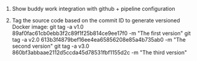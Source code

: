 1. Show buddy work integration with github + pipeline configuration

2. Tag the source code based on the commit ID to generate versioned Docker image: 
git tag -a v1.0 89af0fac61cb0ebb3f2c89f1f25b814ce9ee17f0 -m "The first version"
git tag -a v2.0 613b3f4879bef16ee4ea65856208e85a4b735ab0 -m "The second version"
git tag -a v3.0 860bf3abbaae2112d5ccda45d78531fbf1155d2c -m "The third version"
